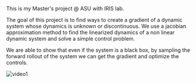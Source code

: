 This is my Master's project @ ASU with IRIS lab. 

The goal of this project is to find ways to create a gradient of a dynamic system whose dynamics is unknown or discontinuous. 
We use a jacobian approximation method to find the linearized dynamics of a non linear dynamic system and solve a simple control problem. 

We are able to show that even if the system is a black box, by sampling the forward rollout of the system we can get the gradient and optimize the controls.



![video1](https://github.com/hussainsail2002/Adaptive-Gradient-fields-for-robot-planning-and-control/assets/32453875/44627b4c-aabf-4cff-a8ba-3d38dc7c5a53)
